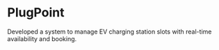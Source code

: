 # PlugPoint
Developed a system to manage EV charging station slots with real-time availability and booking.

